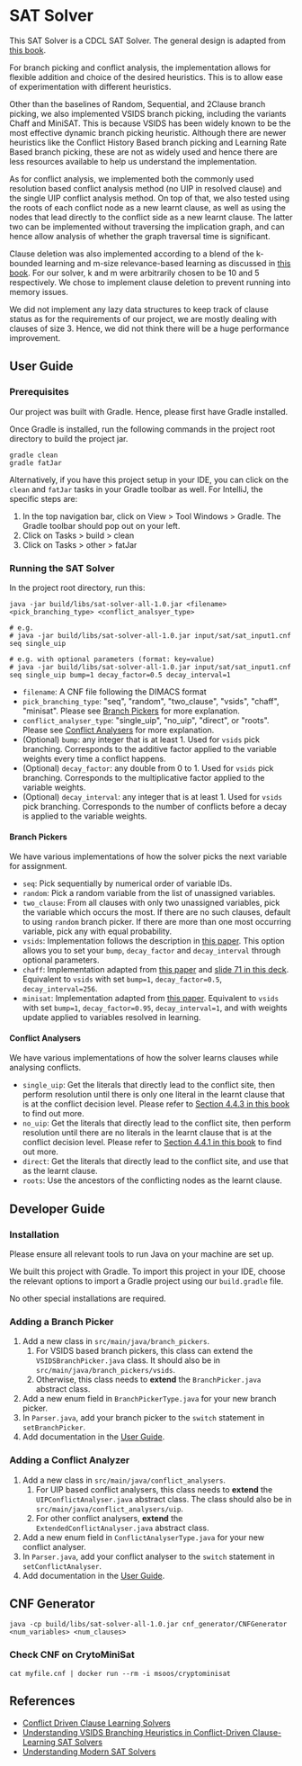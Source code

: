 # SAT Solver
This SAT Solver is a CDCL SAT Solver. The general design is adapted from [this book](https://www.cis.upenn.edu/~alur/CIS673/sat-cdcl.pdf). 

For branch picking and conflict analysis, the implementation allows for flexible addition and choice of the desired heuristics. This is to allow ease of experimentation with different heuristics.

Other than the baselines of Random, Sequential, and 2Clause branch picking, we also implemented VSIDS branch picking, including the variants Chaff and MiniSAT. This is because VSIDS has been widely known to be the most effective dynamic branch picking heuristic. Although there are newer heuristics like the Conflict History Based branch picking and Learning Rate Based branch picking, these are not as widely used and hence there are less resources available to help us understand the implementation. 

As for conflict analysis, we implemented both the commonly used resolution based conflict analysis method (no UIP in resolved clause) and the single UIP conflict analysis method. On top of that, we also tested using the roots of each conflict node as a new learnt clause, as well as using the nodes that lead directly to the conflict side as a new learnt clause. The latter two can be implemented without traversing the implication graph, and can hence allow analysis of whether the graph traversal time is significant.

Clause deletion was also implemented according to a blend of the k-bounded learning and m-size relevance-based learning as discussed in [this book](https://www.cis.upenn.edu/~alur/CIS673/sat-cdcl.pdf). For our solver, k and m were arbitrarily chosen to be 10 and 5 respectively. We chose to implement clause deletion to prevent running into memory issues.

We did not implement any lazy data structures to keep track of clause status as for the requirements of our project, we are mostly dealing with clauses of size 3. Hence, we did not think there will be a huge performance improvement.

## User Guide
### Prerequisites 
Our project was built with Gradle. Hence, please first have Gradle installed.

Once Gradle is installed, run the following commands in the project root directory to build the project jar.

```
gradle clean
gradle fatJar
```

Alternatively, if you have this project setup in your IDE, you can click on the `clean` and `fatJar` tasks in your Gradle toolbar as well. For IntelliJ, the specific steps are:
1. In the top navigation bar, click on View > Tool Windows > Gradle. The Gradle toolbar should pop out on your left.
2. Click on Tasks > build > clean
3. Click on Tasks > other > fatJar

### Running the SAT Solver
In the project root directory, run this:
```
java -jar build/libs/sat-solver-all-1.0.jar <filename> <pick_branching_type> <conflict_analsyer_type>

# e.g.
# java -jar build/libs/sat-solver-all-1.0.jar input/sat/sat_input1.cnf seq single_uip

# e.g. with optional parameters (format: key=value)
# java -jar build/libs/sat-solver-all-1.0.jar input/sat/sat_input1.cnf seq single_uip bump=1 decay_factor=0.5 decay_interval=1
```
* `filename`: A CNF file following the DIMACS format
* `pick_branching_type`: "seq", "random", "two_clause", "vsids", "chaff", "minisat". Please see [Branch Pickers](#branch-pickers) for more explanation.
* `conflict_analyser_type`: "single_uip", "no_uip", "direct", or "roots". Please see [Conflict Analysers](#conflict-analysers) for more explanation.
* (Optional) `bump`: any integer that is at least 1. Used for `vsids` pick branching. Corresponds to the additive factor applied to the variable weights every time a conflict happens. 
* (Optional) `decay_factor`: any double from 0 to 1. Used for `vsids` pick branching. Corresponds to the multiplicative factor applied to the variable weights.
* (Optional) `decay_interval`: any integer that is at least 1. Used for `vsids` pick branching. Corresponds to the number of conflicts before a decay is applied to the variable weights.

#### Branch Pickers
We have various implementations of how the solver picks the next variable for assignment. 
* `seq`: Pick sequentially by numerical order of variable IDs.
* `random`: Pick a random variable from the list of unassigned variables.
* `two_clause`: From all clauses with only two unassigned variables, pick the variable which occurs the most. If there are no such clauses, default to using `random` branch picker. If there are more than one most occurring variable, pick any with equal probability.
* `vsids`: Implementation follows the description in [this paper](https://arxiv.org/pdf/1506.08905.pdf). This option allows you to set your `bump`, `decay_factor` and `decay_interval` through optional parameters.
* `chaff`: Implementation adapted from [this paper](https://arxiv.org/pdf/1506.08905.pdf) and [slide 71 in this deck](http://fmv.jku.at/biere/talks/Biere-VTSA12-talk.pdf). Equivalent to `vsids` with set `bump=1`, `decay_factor=0.5`, `decay_interval=256`.
* `minisat`: Implementation adapted from [this paper](https://arxiv.org/pdf/1506.08905.pdf). Equivalent to `vsids` with set `bump=1`, `decay_factor=0.95`, `decay_interval=1`, and with weights update applied to variables resolved in learning. 

#### Conflict Analysers
We have various implementations of how the solver learns clauses while analysing conflicts. 
* `single_uip`: Get the literals that directly lead to the conflict site, then perform resolution until there is only one literal in the learnt clause that is at the conflict decision level. Please refer to [Section 4.4.3 in this book](https://www.cis.upenn.edu/~alur/CIS673/sat-cdcl.pdf) to find out more.
* `no_uip`: Get the literals that directly lead to the conflict site, then perform resolution until there are no literals in the learnt clause that is at the conflict decision level. Please refer to [Section 4.4.1 in this book](https://www.cis.upenn.edu/~alur/CIS673/sat-cdcl.pdf) to find out more.
* `direct`: Get the literals that directly lead to the conflict site, and use that as the learnt clause.
* `roots`: Use the ancestors of the conflicting nodes as the learnt clause.

## Developer Guide
### Installation
Please ensure all relevant tools to run Java on your machine are set up. 

We built this project with Gradle. To import this project in your IDE, choose the relevant options to import a Gradle project using our `build.gradle` file.

No other special installations are required.

### Adding a Branch Picker
1. Add a new class in `src/main/java/branch_pickers`. 
    1. For VSIDS based branch pickers, this class can extend the `VSIDSBranchPicker.java` class. It should also be in `src/main/java/branch_pickers/vsids`.
    2. Otherwise, this class needs to **extend** the `BranchPicker.java` abstract class.
2. Add a new enum field in `BranchPickerType.java` for your new branch picker.
3. In `Parser.java`, add your branch picker to the `switch` statement in `setBranchPicker`.
4. Add documentation in the [User Guide](#branch-pickers).

### Adding a Conflict Analyzer
1. Add a new class in `src/main/java/conflict_analysers`. 
    1. For UIP based conflict analysers, this class needs to **extend** the `UIPConflictAnalyser.java` abstract class. The class should also be in `src/main/java/conflict_analysers/uip`.
    2. For other conflict analysers, **extend** the `ExtendedConflictAnalyser.java` abstract class.
2. Add a new enum field in `ConflictAnalyserType.java` for your new conflict analyser.
3. In `Parser.java`, add your conflict analyser to the `switch` statement in `setConflictAnalyser`.
4. Add documentation in the [User Guide](#conflict-analysers).

## CNF Generator 
`java -cp build/libs/sat-solver-all-1.0.jar cnf_generator/CNFGenerator <num_variables> <num_clauses>`

### Check CNF on CrytoMiniSat
`cat myfile.cnf | docker run --rm -i msoos/cryptominisat`

## References
* [Conflict Driven Clause Learning Solvers](https://www.cis.upenn.edu/~alur/CIS673/sat-cdcl.pdf)
* [Understanding VSIDS Branching Heuristics
   in Conflict-Driven Clause-Learning SAT Solvers](https://arxiv.org/pdf/1506.08905.pdf)
* [Understanding Modern SAT Solvers](http://fmv.jku.at/biere/talks/Biere-VTSA12-talk.pdf)